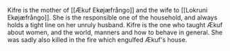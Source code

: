 Kifre is the mother of [[Ækuf Ekøjæfrångo]] and the wife to [[Lokruni Ekøjæfrångo]]. She is the responsible one of the household, and always holds a tight line on her unruly husband. Kifre is the one who taught Ækuf about women, and the world, manners and how to behave in general. She was sadly also killed in the fire which engulfed Ækuf's house.